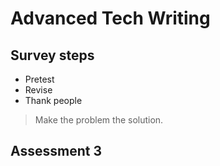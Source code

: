 # Advanced Tech Writing

## Survey steps

- Pretest
- Revise
- Thank people

> Make the problem the solution.

## Assessment 3
